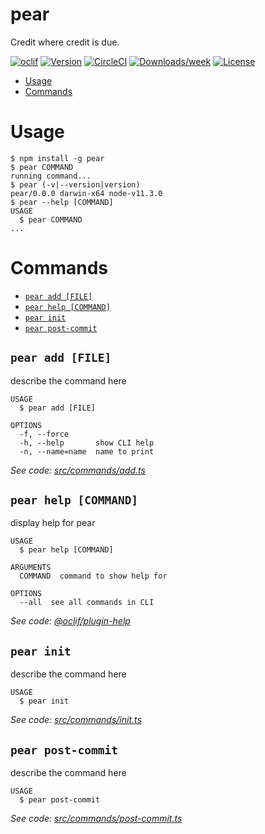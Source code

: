 pear
====

Credit where credit is due.

[![oclif](https://img.shields.io/badge/cli-oclif-brightgreen.svg)](https://oclif.io)
[![Version](https://img.shields.io/npm/v/pear.svg)](https://npmjs.org/package/pear)
[![CircleCI](https://circleci.com/gh/jonallured/pear/tree/master.svg?style=shield)](https://circleci.com/gh/jonallured/pear/tree/master)
[![Downloads/week](https://img.shields.io/npm/dw/pear.svg)](https://npmjs.org/package/pear)
[![License](https://img.shields.io/npm/l/pear.svg)](https://github.com/jonallured/pear/blob/master/package.json)

<!-- toc -->
* [Usage](#usage)
* [Commands](#commands)
<!-- tocstop -->
# Usage
<!-- usage -->
```sh-session
$ npm install -g pear
$ pear COMMAND
running command...
$ pear (-v|--version|version)
pear/0.0.0 darwin-x64 node-v11.3.0
$ pear --help [COMMAND]
USAGE
  $ pear COMMAND
...
```
<!-- usagestop -->
# Commands
<!-- commands -->
* [`pear add [FILE]`](#pear-add-file)
* [`pear help [COMMAND]`](#pear-help-command)
* [`pear init`](#pear-init)
* [`pear post-commit`](#pear-post-commit)

## `pear add [FILE]`

describe the command here

```
USAGE
  $ pear add [FILE]

OPTIONS
  -f, --force
  -h, --help       show CLI help
  -n, --name=name  name to print
```

_See code: [src/commands/add.ts](https://github.com/jonallured/pear/blob/v0.0.0/src/commands/add.ts)_

## `pear help [COMMAND]`

display help for pear

```
USAGE
  $ pear help [COMMAND]

ARGUMENTS
  COMMAND  command to show help for

OPTIONS
  --all  see all commands in CLI
```

_See code: [@oclif/plugin-help](https://github.com/oclif/plugin-help/blob/v2.1.4/src/commands/help.ts)_

## `pear init`

describe the command here

```
USAGE
  $ pear init
```

_See code: [src/commands/init.ts](https://github.com/jonallured/pear/blob/v0.0.0/src/commands/init.ts)_

## `pear post-commit`

describe the command here

```
USAGE
  $ pear post-commit
```

_See code: [src/commands/post-commit.ts](https://github.com/jonallured/pear/blob/v0.0.0/src/commands/post-commit.ts)_
<!-- commandsstop -->
